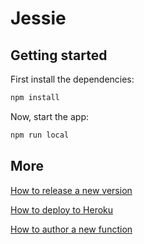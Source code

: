 # Jessie

## Getting started

First install the dependencies:

```bash
npm install
```

Now, start the app:

```bash
npm run local
```

## More

[How to release a new version](docs/Deploy.md)

[How to deploy to Heroku](docs/Deploy.md)

[How to author a new function](docs/Authoring.md)